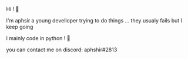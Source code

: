 Hi ! 👋

I'm aphsir a young develloper trying to do things ... they usualy fails but I keep going 

I mainly code in python ! 🐍

you can contact me on discord: aphshir#2813
